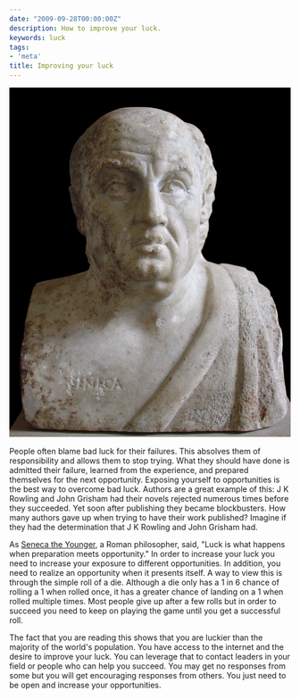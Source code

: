 ```yaml
---
date: "2009-09-28T00:00:00Z"
description: How to improve your luck.
keywords: luck
tags:
- 'meta'
title: Improving your luck
---
```

![Seneca Bust](/image/seneca-bust.jpg)

People often blame bad luck for their failures. This absolves them of responsibility and allows them to stop trying. What they should have done is admitted their failure, learned from the experience, and prepared themselves for the next opportunity. Exposing yourself to opportunities is the best way to overcome bad luck. Authors are a great example of this: J K Rowling and John Grisham had their novels rejected numerous times before they succeeded. Yet soon after publishing they became blockbusters. How many authors gave up when trying to have their work published? Imagine if they had the determination that J K Rowling and John Grisham had.

As [Seneca the Younger](http://en.wikipedia.org/wiki/Seneca_the_Younger), a Roman philosopher, said, "Luck is what happens when preparation meets opportunity." In order to increase your luck you need to increase your exposure to different opportunities. In addition, you need to realize an opportunity when it presents itself. A way to view this is through the simple roll of a die. Although a die only has a 1 in 6 chance of rolling a 1 when rolled once, it has a greater chance of landing on a 1 when rolled multiple times. Most people give up after a few rolls but in order to succeed you need to keep on playing the game until you get a successful roll.

The fact that you are reading this shows that you are luckier than the majority of the world's population. You have access to the internet and the desire to improve your luck. You can leverage that to contact leaders in your field or people who can help you succeed. You may get no responses from some but you will get encouraging responses from others. You just need to be open and increase your opportunities.
